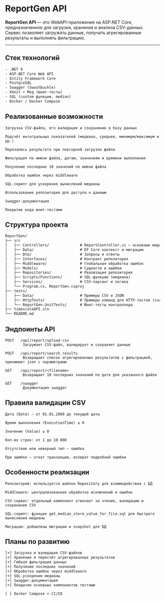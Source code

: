 # ReportGen API

**ReportGen API** — это WebAPI-приложение на ASP.NET Core, предназначенное для загрузки, хранения и анализа CSV-данных.  
Сервис позволяет загружать данные, получать агрегированные результаты и выполнять фильтрацию.

---

## Стек технологий

```txt
- .NET 9
- ASP.NET Core Web API
- Entity Framework Core
- PostgreSQL 
- Swagger (Swashbuckle)
- XUnit + Moq (юнит-тесты)
- SQL (custom функции, median)
- Docker / Docker Compose 

```


## Реализованные возможности

    Загрузка CSV-файла, его валидация и сохранение в базу данных

    Подсчёт интегральных показателей (медиана, среднее, минимум/максимум и др.)

    Перезапись результата при повторной загрузке файла

    Фильтрация по имени файла, датам, значениям и времени выполнения

    Получение последних 10 значений по имени файла

    Обработка ошибок через middleware

    SQL-скрипт для ускорения вычислений медианы

    Использование репозитория для доступа к данным

    Swagger-документация

    Покрытие кода юнит-тестами


## Структура проекта
```txt
ReportGen/
├── src
│   ├── Controllers/              # ReportController.cs — основные маршруты API
│   ├── Data/                     # EF Core контекст и миграции
│   ├── Dto/                      # Запросы и ответы
│   ├── Interfaces/               # Контракт репозитория
│   ├── Middleware/               # Глобальная обработка ошибок
│   ├── Models/                   # Сущности и ошибки
│   ├── Repositories/             # Реализация репозитория
│   ├── Scripts/Functions/        # SQL-функции (медиана)
│   ├── Services/                 # CSV-парсинг и логика
│   └── Program.cs, ReportGen.csproj
├── tests/
│   ├── Data/                     # Примеры CSV и JSON
│   ├── HttpTests/                # Примеры команд для HTTP-тестов (curl)
│   └── ReportGen.UnitTests/      # Юнит-тесты контроллера
├── timescaleAPI.sln
└── README.md

```
## Эндпоинты API

```http
POST   /api/report/upload-csv
        Загружает CSV-файл, валидирует и сохраняет данные

POST   /api/report/search_results
        Возвращает список агрегированных результатов с фильтрацией, принимает json с параметрами

GET    /api/report/<filename>
        Возвращает 10 последних значений по дате для указанного файла

GET    /swagger           
        Документация swagger
```

## Правила валидации CSV

    Дата (Date) — от 01.01.2000 до текущей даты

    Время выполнения (ExecutionTime) ≥ 0

    Значение (Value) ≥ 0

    Кол-во строк: от 1 до 10 000

    Отсутствие или неверный тип — ошибка

    При ошибке — откат транзакции, возврат подробной ошибки

## Особенности реализации

    Репозиторий: используется шаблон Repository для взаимодействия с БД

    Middleware: централизованная обработка исключений и ошибок

    CSV-сервис: отдельный компонент отвечает за чтение, валидацию и сохранение CSV

    SQL-скрипт: функция get_median_store_value_for_file.sql для быстрого вычисления медианы

    Миграции: добавлены миграции и snapshot для БД

## Планы по развитию
```txt
[+] Загрузка и валидация CSV-файлов
[+] Хранение и пересчёт агрегированных результатов
[+] Гибкая фильтрация данных
[+] Получение последних значений
[+] Обработка ошибок через middleware
[+] SQL-ускорение медианы
[+] Swagger-документация
[+] Покрытие основных компонентов тестами

[ ] Docker Compose + CI/CD

```